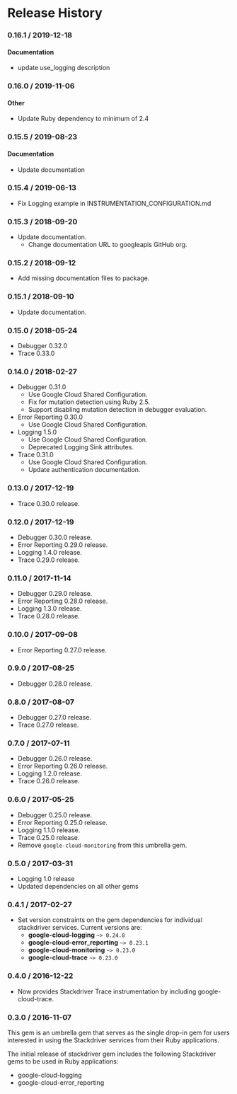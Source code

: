 # Release History

### 0.16.1 / 2019-12-18

#### Documentation

* update use_logging description

### 0.16.0 / 2019-11-06

#### Other

* Update Ruby dependency to minimum of 2.4

### 0.15.5 / 2019-08-23

#### Documentation

* Update documentation

### 0.15.4 / 2019-06-13

* Fix Logging example in INSTRUMENTATION_CONFIGURATION.md

### 0.15.3 / 2018-09-20

* Update documentation.
  * Change documentation URL to googleapis GitHub org.

### 0.15.2 / 2018-09-12

* Add missing documentation files to package.

### 0.15.1 / 2018-09-10

* Update documentation.

### 0.15.0 / 2018-05-24

* Debugger 0.32.0
* Trace 0.33.0

### 0.14.0 / 2018-02-27

* Debugger 0.31.0
  * Use Google Cloud Shared Configuration.
  * Fix for mutation detection using Ruby 2.5.
  * Support disabling mutation detection in debugger evaluation.
* Error Reporting 0.30.0
  * Use Google Cloud Shared Configuration.
* Logging 1.5.0
  * Use Google Cloud Shared Configuration.
  * Deprecated Logging Sink attributes.
* Trace 0.31.0
  * Use Google Cloud Shared Configuration.
  * Update authentication documentation.

### 0.13.0 / 2017-12-19

* Trace 0.30.0 release.

### 0.12.0 / 2017-12-19

* Debugger 0.30.0 release.
* Error Reporting 0.29.0 release.
* Logging 1.4.0 release.
* Trace 0.29.0 release.

### 0.11.0 / 2017-11-14

* Debugger 0.29.0 release.
* Error Reporting 0.28.0 release.
* Logging 1.3.0 release.
* Trace 0.28.0 release.

### 0.10.0 / 2017-09-08

* Error Reporting 0.27.0 release.

### 0.9.0 / 2017-08-25

* Debugger 0.28.0 release.

### 0.8.0 / 2017-08-07

* Debugger 0.27.0 release.
* Trace 0.27.0 release.

### 0.7.0 / 2017-07-11

* Debugger 0.26.0 release.
* Error Reporting 0.26.0 release.
* Logging 1.2.0 release.
* Trace 0.26.0 release.

### 0.6.0 / 2017-05-25

* Debugger 0.25.0 release.
* Error Reporting 0.25.0 release.
* Logging 1.1.0 release.
* Trace 0.25.0 release.
* Remove `google-cloud-monitoring` from this umbrella gem.

### 0.5.0 / 2017-03-31

* Logging 1.0 release
* Updated dependencies on all other gems

### 0.4.1 / 2017-02-27

* Set version constraints on the gem dependencies for individual stackdriver services. Current versions are:
  * **google-cloud-logging** `~> 0.24.0`
  * **google-cloud-error_reporting** `~> 0.23.1`
  * **google-cloud-monitoring** `~> 0.23.0`
  * **google-cloud-trace** `~> 0.23.0`

### 0.4.0 / 2016-12-22

* Now provides Stackdriver Trace instrumentation by including google-cloud-trace.

### 0.3.0 / 2016-11-07

This gem is an umbrella gem that serves as the single drop-in gem for users interested in using the Stackdriver services from their Ruby applications.

The initial release of stackdriver gem includes the following Stackdriver gems to be used in Ruby applications:
* google-cloud-logging
* google-cloud-error_reporting
